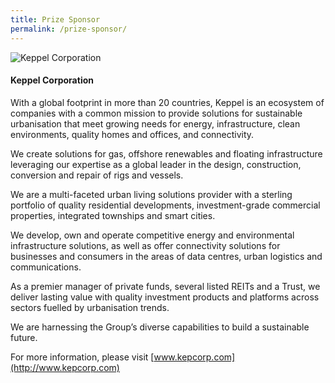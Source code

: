 ```yaml
---
title: Prize Sponsor
permalink: /prize-sponsor/
---
```


<div style="width:300px"><img src="/images/kepcorp.jpg" alt="Keppel Corporation" /></div>

#### **Keppel Corporation**

With a global footprint in more than 20 countries, Keppel is an ecosystem of companies with a common mission to provide solutions for sustainable urbanisation that meet growing needs for energy, infrastructure, clean environments, quality homes and offices, and connectivity.

We create solutions for gas, offshore renewables and floating infrastructure leveraging our expertise as a global leader in the design, construction, conversion and repair of rigs and vessels.

We are a multi-faceted urban living solutions provider with a sterling portfolio of quality residential developments, investment-grade commercial properties, integrated townships and smart cities.

We develop, own and operate competitive energy and environmental infrastructure solutions, as well as offer connectivity solutions for businesses and consumers in the areas of data centres, urban logistics and communications.

As a premier manager of private funds, several listed REITs and a Trust, we deliver lasting value with quality investment products and platforms across sectors fuelled by urbanisation trends.

We are harnessing the Group’s diverse capabilities to build a sustainable future.

For more information, please visit [www.kepcorp.com](http://www.kepcorp.com)
